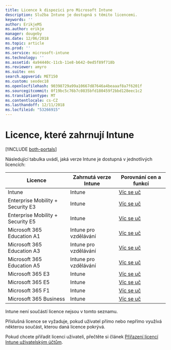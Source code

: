```yaml
---
title: Licence k dispozici pro Microsoft Intune
description: Služba Intune je dostupná s těmito licencemi.
keywords: ''
author: ErikjeMS
ms.author: erikje
manager: dougeby
ms.date: 12/06/2018
ms.topic: article
ms.prod: ''
ms.service: microsoft-intune
ms.technology: ''
ms.assetid: 4a94440c-11cb-11e8-b642-0ed5f89f718b
ms.reviewer: amyro
ms.suite: ems
search.appverid: MET150
ms.custom: seodec18
ms.openlocfilehash: 90398729a99a10667d87646a4beaaaf8a7f6201f
ms.sourcegitcommit: 0f19bc5c76b7c0835bfd180459f2bbd128eec1c2
ms.translationtype: MT
ms.contentlocale: cs-CZ
ms.lasthandoff: 12/11/2018
ms.locfileid: "53266915"
---
```

# <a name="licenses-that-include-intune"></a>Licence, které zahrnují Intune

[!INCLUDE [both-portals](./includes/note-for-both-portals.md)]

Následující tabulka uvádí, jaká verze Intune je dostupná v jednotlivých licencích:

| Licence | Zahrnutá verze Intune | Porovnání cen a funkcí |
|-----------------------------------------------------------------------|-------------------------------------------------------------|---|
| Intune | Intune | [Víc se uč](https://www.microsoft.com/en-us/cloud-platform/microsoft-intune-pricing) |
| Enterprise Mobility + Security E3 | Intune | [Víc se uč](https://www.microsoft.com/en-us/cloud-platform/microsoft-intune-pricing) |
| Enterprise Mobility + Security E5 | Intune | [Víc se uč](https://www.microsoft.com/en-us/cloud-platform/microsoft-intune-pricing) |
| Microsoft 365 Education A1 | Intune pro vzdělávání | [Víc se uč](https://www.microsoft.com/en-us/education/buy-license/microsoft365/default.aspx#) |
| Microsoft 365 Education A3 | Intune pro vzdělávání | [Víc se uč](https://www.microsoft.com/en-us/education/buy-license/microsoft365/default.aspx#) |
| Microsoft 365 Education A5 | Intune pro vzdělávání | [Víc se uč](https://www.microsoft.com/en-us/education/buy-license/microsoft365/default.aspx#) |
| Microsoft 365 E3 | Intune | [Víc se uč](https://www.microsoft.com/en-US/microsoft-365/enterprise) |
| Microsoft 365 E5 | Intune | [Víc se uč](https://www.microsoft.com/en-US/microsoft-365/enterprise) |
| Microsoft 365 F1 | Intune | [Víc se uč](https://www.microsoft.com/en-us/microsoft-365/enterprise/firstline) |
| Microsoft 365 Business | Intune | [Víc se uč](https://www.microsoft.com/en-us/microsoft-365/business) |

Intune není součástí licence nejsou v tomto seznamu.

Příslušná licence se vyžaduje, pokud uživatel přímo nebo nepřímo využívá některou součást, kterou daná licence pokrývá.

Pokud chcete přiřadit licenci uživateli, přečtěte si článek [Přiřazení licencí Intune uživatelským účtům](licenses-assign.md).

